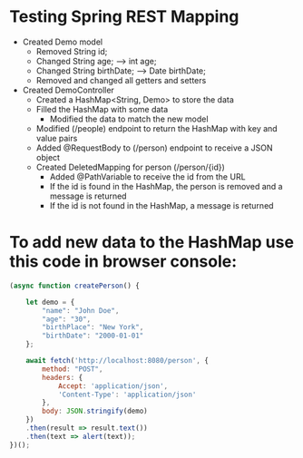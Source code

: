 # Testing Spring REST Mapping
- Created Demo model
  - Removed String id;
  - Changed String age; --> int age;
  - Changed String birthDate; --> Date birthDate;
  - Removed and changed all getters and setters
- Created DemoController
  - Created a HashMap<String, Demo> to store the data
  - Filled the HashMap with some data
    - Modified the data to match the new model
  - Modified (/people) endpoint to return the HashMap with key and value pairs
  - Added @RequestBody to (/person) endpoint to receive a JSON object
  - Created DeletedMapping for person (/person/{id})
    - Added @PathVariable to receive the id from the URL
    - If the id is found in the HashMap, the person is removed and a message is returned
    - If the id is not found in the HashMap, a message is returned

# To add new data to the HashMap use this code in browser console:
```js
(async function createPerson() {

    let demo = {
        "name": "John Doe",
        "age": "30",
        "birthPlace": "New York",
        "birthDate": "2000-01-01"
    };

    await fetch('http://localhost:8080/person', {
        method: "POST",
        headers: {
            Accept: 'application/json',
            'Content-Type': 'application/json'
        },
        body: JSON.stringify(demo)
    })
    .then(result => result.text())
    .then(text => alert(text));
})();
```